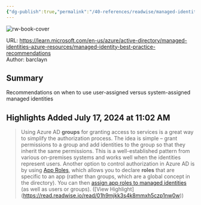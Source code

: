 ```yaml
---
{"dg-publish":true,"permalink":"/40-references/readwise/managed-identity-best-practice-recommendations/","tags":["rw/articles"]}
---
```



![rw-book-cover](https://learn.microsoft.com/en-us/media/open-graph-image.png)

  

URL: <https://learn.microsoft.com/en-us/azure/active-directory/managed-identities-azure-resources/managed-identity-best-practice-recommendations>  
Author: barclayn

## Summary

Recommendations on when to use user-assigned versus system-assigned managed identities

## Highlights Added July 17, 2024 at 11:02 AM

> Using Azure AD **groups** for granting access to services is a great way to simplify the authorization process. The idea is simple – grant permissions to a group and add identities to the group so that they inherit the same permissions. This is a well-established pattern from various on-premises systems and works well when the identities represent users. Another option to control authorization in Azure AD is by using [App Roles](https://learn.microsoft.com/en-us/azure/active-directory/managed-identities-azure-resources/managed-identity-best-practice-recommendations/../develop/howto-add-app-roles-in-apps), which allows you to declare **roles** that are specific to an app (rather than groups, which are a global concept in the directory). You can then [assign app roles to managed identities](https://learn.microsoft.com/en-us/azure/active-directory/managed-identities-azure-resources/managed-identity-best-practice-recommendations/how-to-assign-app-role-managed-identity-powershell) (as well as users or groups). ([View Highlight] (<https://read.readwise.io/read/01h9mjkk3s4k8mmxh5czp1nw0w>))
